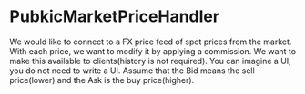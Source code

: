 # PubkicMarketPriceHandler
We would like to connect to a FX price feed of spot prices from the market. With each price, we want to modify it by applying a commission.  We want to make this available to clients(history is not required). You can imagine a UI, you do not need to write a UI. Assume that the Bid means the sell price(lower) and the Ask is the buy price(higher).
